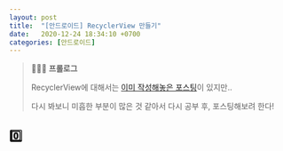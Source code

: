 ```yaml
---
layout: post
title:  "[안드로이드] RecyclerView 만들기"
date:   2020-12-24 18:34:10 +0700
categories: [안드로이드]
---
```


> 💁🏼‍♀️ __프롤로그__
>
> RecyclerView에 대해서는 [이미 작성해놓은 포스팅](https://choheeis.github.io/newblog//articles/2019-12/%EB%A6%AC%EC%82%AC%EC%9D%B4%ED%81%B4%EB%9F%AC%EB%B7%B0)이 있지만..
>
> 다시 봐보니 미흡한 부분이 많은 것 같아서 다시 공부 후, 포스팅해보려 한다!

## 0️⃣
